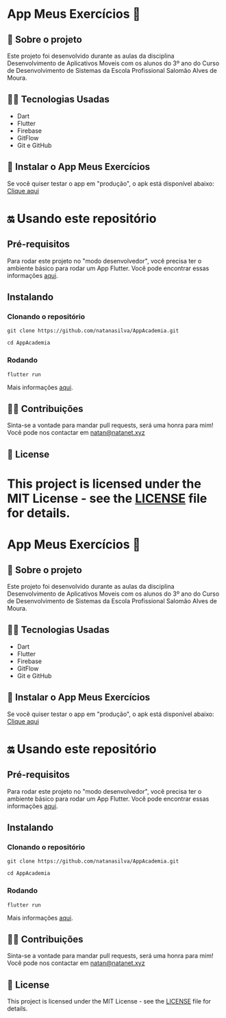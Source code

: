 # App Meus Exercícios 💪

## 🧐 Sobre o projeto
Este projeto foi desenvolvido durante as aulas da disciplina Desenvolvimento de 
Aplicativos Moveis com os alunos do 3º ano do Curso de Desenvolvimento de Sistemas da Escola Profissional Salomão Alves de Moura.

## 👩‍💻 Tecnologias Usadas

- Dart
- Flutter
- Firebase
- GitFlow
- Git e GitHub

## 📲 Instalar o App Meus Exercícios
Se você quiser testar o app em "produção", o apk está disponível abaixo: 
[Clique aqui](https://play.google.com/store/apps/details?id=xyz.natanet.gymapp.flutter_gymapp)

# 🔛 Usando este repositório
## Pré-requisitos 
Para rodar este projeto no "modo desenvolvedor", você precisa ter o ambiente básico para rodar um App Flutter. Você pode encontrar essas informações [aqui](https://flutter.dev/docs/get-started/install).

## Instalando 
### Clonando o repositório
```
git clone https://github.com/natanasilva/AppAcademia.git

cd AppAcademia
```

### Rodando 
```
flutter run
```
Mais informações [aqui](https://flutter.dev/docs/get-started/test-drive?tab=vscode).

## 🤜🤛 Contribuições
Sinta-se a vontade para mandar pull requests, será uma honra para mim! Você pode nos contactar em [natan@natanet.xyz](mailto:natan@natanet.xyz)


## 📜 License
This project is licensed under the MIT License - see the [LICENSE](https://github.com/warleys14/S-Compras/blob/master/LICENSE) file for details.
=======
# App Meus Exercícios 💪

## 🧐 Sobre o projeto
Este projeto foi desenvolvido durante as aulas da disciplina Desenvolvimento de 
Aplicativos Moveis com os alunos do 3º ano do Curso de Desenvolvimento de Sistemas da Escola Profissional Salomão Alves de Moura.

## 👩‍💻 Tecnologias Usadas

- Dart
- Flutter
- Firebase
- GitFlow
- Git e GitHub

## 📲 Instalar o App Meus Exercícios
Se você quiser testar o app em "produção", o apk está disponível abaixo: 
[Clique aqui](https://play.google.com/store/apps/details?id=xyz.natanet.gymapp.flutter_gymapp)

# 🔛 Usando este repositório
## Pré-requisitos 
Para rodar este projeto no "modo desenvolvedor", você precisa ter o ambiente básico para rodar um App Flutter. Você pode encontrar essas informações [aqui](https://flutter.dev/docs/get-started/install).

## Instalando 
### Clonando o repositório
```
git clone https://github.com/natanasilva/AppAcademia.git

cd AppAcademia
```

### Rodando 
```
flutter run
```
Mais informações [aqui](https://flutter.dev/docs/get-started/test-drive?tab=vscode).

## 🤜🤛 Contribuições
Sinta-se a vontade para mandar pull requests, será uma honra para mim! Você pode nos contactar em [natan@natanet.xyz](mailto:natan@natanet.xyz)


## 📜 License
This project is licensed under the MIT License - see the [LICENSE](https://github.com/warleys14/S-Compras/blob/master/LICENSE) file for details.
